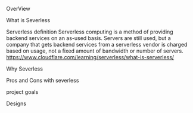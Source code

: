 OverView

What is Severless

Serverless definition
Serverless computing is a method of providing backend services on an as-used basis. Servers are still used, but a company that gets backend services from a serverless vendor is charged based on usage, not a fixed amount of bandwidth or number of servers.
https://www.cloudflare.com/learning/serverless/what-is-serverless/

Why Severless


Pros and Cons with severless

project goals 


Designs
